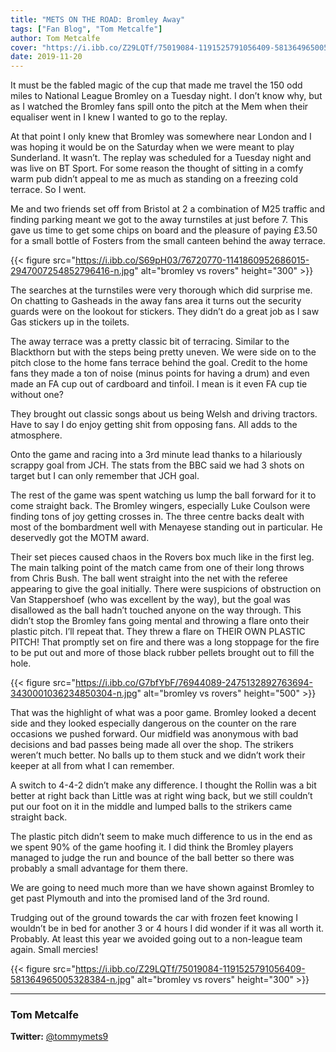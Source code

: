 ```yaml
---
title: "METS ON THE ROAD: Bromley Away"
tags: ["Fan Blog", "Tom Metcalfe"]
author: Tom Metcalfe
cover: "https://i.ibb.co/Z29LQTf/75019084-1191525791056409-581364965005328384-n.jpg"
date: 2019-11-20
---
```

  <!--more-->

It must be the fabled magic of the cup that made me travel the 150 odd miles to National League Bromley on a Tuesday night. I don’t know why, but as I watched the Bromley fans spill onto the pitch at the Mem when their equaliser went in I knew I wanted to go to the replay. 

At that point I only knew that Bromley was somewhere near London and I was hoping it would be on the Saturday when we were meant to play Sunderland. It wasn’t. The replay was scheduled for a Tuesday night and was live on BT Sport. For some reason the thought of sitting in a comfy warm pub didn’t appeal to me as much as standing on a freezing cold terrace. So I went.

Me and two friends set off from Bristol at 2 a combination of M25 traffic and finding parking meant we got to the away turnstiles at just before 7. This gave us time to get some chips on board and the pleasure of paying £3.50 for a small bottle of Fosters from the small canteen behind the away terrace.

{{< figure src="https://i.ibb.co/S69pH03/76720770-1141860952686015-2947007254852796416-n.jpg" alt="bromley vs rovers" height="300" >}}

The searches at the turnstiles were very thorough which did surprise me. On chatting to Gasheads in the away fans area it turns out the security guards were on the lookout for stickers. They didn’t do a great job as I saw Gas stickers up in the toilets.

The away terrace was a pretty classic bit of terracing. Similar to the Blackthorn but with the steps being pretty uneven. We were side on to the pitch close to the home fans terrace behind the goal. Credit to the home fans they made a ton of noise (minus points for having a drum) and even made an FA cup out of cardboard and tinfoil. I mean is it even FA cup tie without one?

They brought out classic songs about us being Welsh and driving tractors. Have to say I do enjoy getting shit from opposing fans. All adds to the atmosphere.

Onto the game and racing into a 3rd minute lead thanks to a hilariously scrappy goal from JCH. The stats from the BBC said we had 3 shots on target but I can only remember that JCH goal. 

The rest of the game was spent watching us lump the ball forward for it to come straight back. The Bromley wingers, especially Luke Coulson were finding tons of joy getting crosses in. The three centre backs dealt with most of the bombardment well with Menayese standing out in particular. He deservedly got the MOTM award.

Their set pieces caused chaos in the Rovers box much like in the first leg. The main talking point of the match came from one of their long throws from Chris Bush. The ball went straight into the net with the referee appearing to give the goal initially. There were suspicions of obstruction on Van Stappershoef (who was excellent by the way), but the goal was disallowed as the ball hadn’t touched anyone on the way through. This didn’t stop the Bromley fans going mental and throwing a flare onto their plastic pitch. I’ll repeat that. They threw a flare on THEIR OWN PLASTIC PITCH! That promptly set on fire and there was a long stoppage for the fire to be put out and more of those black rubber pellets brought out to fill the hole.

{{< figure src="https://i.ibb.co/G7bfYbF/76944089-2475132892763694-3430001036234850304-n.jpg" alt="bromley vs rovers" height="500" >}}

That was the highlight of what was a poor game. Bromley looked a decent side and they looked especially dangerous on the counter on the rare occasions we pushed forward. Our midfield was anonymous with bad decisions and bad passes being made all over the shop. The strikers weren’t much better. No balls up to them stuck and we didn’t work their keeper at all from what I can remember. 

A switch to 4-4-2 didn’t make any difference. I thought the Rollin was a bit better at right back than Little was at right wing back, but we still couldn’t put our foot on it in the middle and lumped balls to the strikers came straight back.

The plastic pitch didn’t seem to make much difference to us in the end as we spent 90% of the game hoofing it. I did think the Bromley players managed to judge the run and bounce of the ball better so there was probably a small advantage for them there.

We are going to need much more than we have shown against Bromley to get past Plymouth and into the promised land of the 3rd round.

Trudging out of the ground towards the car with frozen feet knowing I wouldn’t be in bed for another 3 or 4 hours I did wonder if it was all worth it. Probably. At least this year we avoided going out to a non-league team again. Small mercies!

{{< figure src="https://i.ibb.co/Z29LQTf/75019084-1191525791056409-581364965005328384-n.jpg" alt="bromley vs rovers" height="300" >}}

<script async src="//pagead2.googlesyndication.com/pagead/js/adsbygoogle.js"></script>
<!-- GasCast Blog Ad -->
<ins class="adsbygoogle"
     style="display:block"
     data-ad-client="ca-pub-8805482732507166"
     data-ad-slot="7113725307"
     data-ad-format="auto"
     data-full-width-responsive="true"></ins>
<script>
(adsbygoogle = window.adsbygoogle || []).push({});
</script>

------

### Tom Metcalfe

__Twitter:__ [@tommymets9](https://twitter.com/tommymets9)